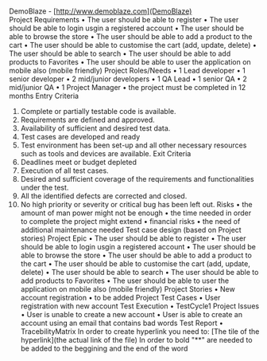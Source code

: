 <br> DemoBlaze - [http://www.demoblaze.com](DemoBlaze) </br>
Project Requirements
•	The user should be able to register
•	The user should be able to login usgin a registered account
•	The user should be able to browse the store
•	The user should be able to add a product to the cart
•	The user should be able to customise the cart (add, update, delete)
•	The user should be able to search
•	The user should be able to add products to Favorites
•	The user should be able to user the application on mobile also (mobile friendly)
Project Roles/Needs
•	1 Lead developer
•	1 senior developer
•	2 mid/junior developers
•	1 QA Lead
•	1 senior QA
•	2 mid/junior QA
•	1 Project Manager
•	the project must be completed in 12 months
Entry Criteria
1.	Complete or partially testable code is available.
2.	Requirements are defined and approved.
3.	Availability of sufficient and desired test data.
4.	Test cases are developed and ready
5.	Test environment has been set-up and all other necessary resources such as tools and devices are available.
Exit Criteria
1.	Deadlines meet or budget depleted
2.	Execution of all test cases.
3.	Desired and sufficient coverage of the requirements and functionalities under the test.
4.	All the identified defects are corrected and closed.
5.	No high priority or severity or critical bug has been left out.
Risks
•	the amount of man power might not be enough
•	the time needed in order to complete the project might extend
•	financial risks
•	the need of additional maintenance needed
Test case design (based on Project stories)
Project Epic
•	The user should be able to register
•	The user should be able to login usgin a registered account
•	The user should be able to browse the store
•	The user should be able to add a product to the cart
•	The user should be able to customise the cart (add, update, delete)
•	The user should be able to search
•	The user should be able to add products to Favorites
•	The user should be able to user the application on mobile also (mobile friendly)
Project Stories
•	New account registration
•	to be added
Project Test Cases
•	User registration with new account
Test Execution
•	TestCycle1
Project Issues
•	User is unable to create a new account
•	User is able to create an account using an email that contains bad words
Test Report
•	TracebilityMatrix
In order to create hyperlink you need to: [The tile of the hyperlink](the actual link of the file)
In order to bold "**" are needed to be added to the beggining and the end of the word

